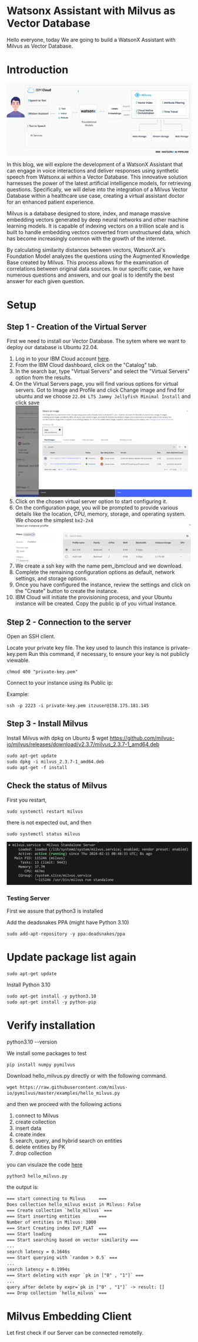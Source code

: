 # Watsonx Assistant with Milvus as Vector Database

Hello everyone, today We are going to build a WatsonX Assistant with Milvus as Vector Database. 

# Introduction 

![alt text](imagenx.png)


In this blog, we will explore the development of a  WatsonX Assistant that can engage in voice interactions and deliver responses using synthetic speech from Watsonx.ai within a Vector Database. This innovative solution harnesses the power of the latest artificial intelligence models, for retrieving questions. Specifically, we will delve into the integration of a Milvus Vector Database within a healthcare use case, creating a virtual assistant doctor for an enhanced patient experience.

Milvus is a database designed to store, index, and manage massive embedding vectors generated by deep neural networks and other machine learning models. It is capable of indexing vectors on a trillion scale and is built to handle embedding vectors converted from unstructured data, which has become increasingly common with the growth of the internet. 

By calculating similarity distances between vectors, WatsonX.ai's Foundation Model analyzes the questions using the Augmented Knowledge Base created by Milvus. This process allows for the examination of correlations between original data sources. In our specific case, we have numerous questions and answers, and our goal is to identify the best answer for each given question.

# Setup 

## Step 1 - Creation of the Virtual Server

First we need to install our Vector Database. The sytem where we want to deploy our database is Ubuntu 22.04.
1. Log in to your IBM Cloud account [here](https://cloud.ibm.com/).
2. From the IBM Cloud dashboard, click on the "Catalog" tab.
3. In the search bar, type "Virtual Servers" and select the "Virtual Servers" option from the results.
4. On the Virtual Servers page, you will find various options for virtual servers. 
Got to Image and Profile and click Change image and find for ubuntu and we choose 
`22.04 LTS Jammy Jellyfish Minimal Install` and click save
![](assets/2024-02-14-16-42-14.png)
5. Click on the chosen virtual server option to start configuring it.
6. On the configuration page, you will be prompted to provide various details like the location, CPU, memory, storage, and operating system. We choose the simplest `bx2-2x8`
![](assets/2024-02-14-16-49-31.png)
7. We create a ssh key with the name pem_ibmcloud and we download.
8.  Complete the remaining configuration options as default,  network settings, and storage options.
9. Once you have configured the instance, review the settings and click on the "Create" button to create the instance.
10. IBM Cloud will initiate the provisioning process, and your Ubuntu instance will be created.
Copy the public ip of you virtual instance.

## Step 2 - Connection to the server

Open an SSH client.

Locate your private key file. The key used to launch this instance is private-key.pem
Run this command, if necessary, to ensure your key is not publicly viewable.
```
chmod 400 "private-key.pem"
```

Connect to your instance using its Public ip:

Example:
```
ssh -p 2223 -i private-key.pem itzuser@158.175.181.145
```

## Step 3 - Install Milvus

Install Milvus with dpkg on Ubuntu
$ wget https://github.com/milvus-io/milvus/releases/download/v2.3.7/milvus_2.3.7-1_amd64.deb

```
sudo apt-get update
sudo dpkg -i milvus_2.3.7-1_amd64.deb
sudo apt-get -f install
```
## Check the status of Milvus

First you restart, 
```
sudo systemctl restart milvus
```
there is not expected out, and then

```
sudo systemctl status milvus

```
![](assets/2024-02-15-09-49-05.png)

### Testing Server

First we assure that python3 is installed

Add the deadsnakes PPA (might have Python 3.10)
```
sudo add-apt-repository -y ppa:deadsnakes/ppa
```
# Update package list again
```
sudo apt-get update
```
 Install Python 3.10
```
sudo apt-get install -y python3.10
sudo apt-get install -y python-pip
```

# Verify installation
python3.10 --version

We install some packages to test 

```
pip install numpy pymilvus 
```

Download hello_milvus.py directly or with the following command.

```
wget https://raw.githubusercontent.com/milvus-io/pymilvus/master/examples/hello_milvus.py

```
and then we proceed with the following actions
 1. connect to Milvus
 2. create collection
 3. insert data
 4. create index
 5. search, query, and hybrid search on entities
 6. delete entities by PK
 7. drop collection

you can visulaze the code [here](https://raw.githubusercontent.com/milvus-io/pymilvus/master/examples/hello_milvus.py)

```
python3 hello_milvus.py
```
the output is:
```
=== start connecting to Milvus     ===
Does collection hello_milvus exist in Milvus: False
=== Create collection `hello_milvus` ===
=== Start inserting entities       ===
Number of entities in Milvus: 3000
=== Start Creating index IVF_FLAT  ===
=== Start loading                  ===
=== Start searching based on vector similarity ===
...
search latency = 0.1646s
=== Start querying with `random > 0.5` ===
...
search latency = 0.1994s
=== Start deleting with expr `pk in ["0" , "1"]` ===
...
query after delete by expr=`pk in ["0" , "1"]` -> result: []
=== Drop collection `hello_milvus` ===
```

# Milvus Embedding Client

Let first check if our Server can be connected remotelly.

